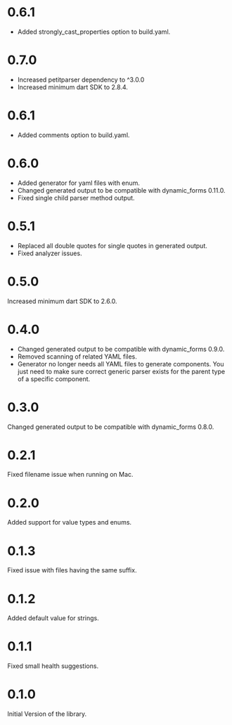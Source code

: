 # 0.6.1

* Added strongly_cast_properties option to build.yaml.

# 0.7.0

* Increased petitparser dependency to ^3.0.0
* Increased minimum dart SDK to 2.8.4.

# 0.6.1

* Added comments option to build.yaml.

# 0.6.0

* Added generator for yaml files with enum.
* Changed generated output to be compatible with dynamic_forms 0.11.0.
* Fixed single child parser method output.

# 0.5.1

* Replaced all double quotes for single quotes in generated output.
* Fixed analyzer issues.

# 0.5.0

Increased minimum dart SDK to 2.6.0.

# 0.4.0

* Changed generated output to be compatible with dynamic_forms 0.9.0.
* Removed scanning of related YAML files.
* Generator no longer needs all YAML files to generate components. You just need to make sure correct generic parser exists for the parent type of a specific component.

# 0.3.0

Changed generated output to be compatible with dynamic_forms 0.8.0.

# 0.2.1

Fixed filename issue when running on Mac.

# 0.2.0

Added support for value types and enums.

# 0.1.3

Fixed issue with files having the same suffix.

# 0.1.2

Added default value for strings.

# 0.1.1

Fixed small health suggestions.

# 0.1.0

Initial Version of the library.